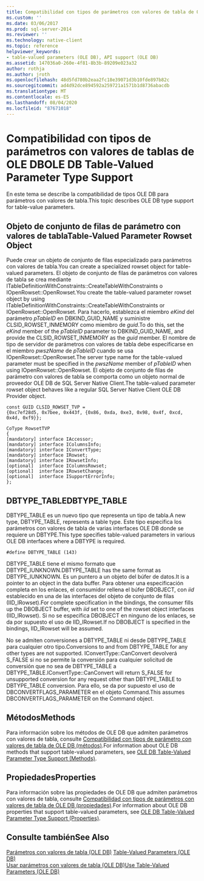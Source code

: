 ```yaml
---
title: Compatibilidad con tipos de parámetros con valores de tabla de OLE DB | Microsoft Docs
ms.custom: ''
ms.date: 03/06/2017
ms.prod: sql-server-2014
ms.reviewer: ''
ms.technology: native-client
ms.topic: reference
helpviewer_keywords:
- table-valued parameters (OLE DB), API support (OLE DB)
ms.assetid: 147036a0-260e-4f81-8b3b-89209e023a32
author: rothja
ms.author: jroth
ms.openlocfilehash: 48d5fd780b2eaa2fc18e39071d3b10fde897b82c
ms.sourcegitcommit: ad4d92dce894592a259721a1571b1d8736abacdb
ms.translationtype: MT
ms.contentlocale: es-ES
ms.lasthandoff: 08/04/2020
ms.locfileid: "87671018"
---
```

# <a name="ole-db-table-valued-parameter-type-support"></a><span data-ttu-id="818d5-102">Compatibilidad con tipos de parámetros con valores de tablas de OLE DB</span><span class="sxs-lookup"><span data-stu-id="818d5-102">OLE DB Table-Valued Parameter Type Support</span></span>
  <span data-ttu-id="818d5-103">En este tema se describe la compatibilidad de tipos OLE DB para parámetros con valores de tabla.</span><span class="sxs-lookup"><span data-stu-id="818d5-103">This topic describes OLE DB type support for table-value parameters.</span></span>  
  
## <a name="table-valued-parameter-rowset-object"></a><span data-ttu-id="818d5-104">Objeto de conjunto de filas de parámetro con valores de tabla</span><span class="sxs-lookup"><span data-stu-id="818d5-104">Table-Valued Parameter Rowset Object</span></span>  
 <span data-ttu-id="818d5-105">Puede crear un objeto de conjunto de filas especializado para parámetros con valores de tabla.</span><span class="sxs-lookup"><span data-stu-id="818d5-105">You can create a specialized rowset object for table-valued parameters.</span></span> <span data-ttu-id="818d5-106">El objeto de conjunto de filas de parámetros con valores de tabla se crea mediante ITableDefinitionWithConstraints::CreateTableWithConstraints o IOpenRowset::OpenRowset.</span><span class="sxs-lookup"><span data-stu-id="818d5-106">You create the table-valued parameter rowset object by using ITableDefinitionWithConstraints::CreateTableWithConstraints or IOpenRowset::OpenRowset.</span></span> <span data-ttu-id="818d5-107">Para hacerlo, establezca el miembro *eKind* del parámetro *pTableID* en DBKIND_GUID_NAME y suministre CLSID_ROWSET_INMEMORY como miembro de *guid*.</span><span class="sxs-lookup"><span data-stu-id="818d5-107">To do this, set the *eKind* member of the *pTableID* parameter to DBKIND_GUID_NAME, and provide the CLSID_ROWSET_INMEMORY as the *guid* member.</span></span> <span data-ttu-id="818d5-108">El nombre de tipo de servidor de parámetros con valores de tabla debe especificarse en el miembro *pwszName* de *pTableID* cuando se usa IOpenRowset::OpenRowset.</span><span class="sxs-lookup"><span data-stu-id="818d5-108">The server type name for the table-valued parameter must be specified in the *pwszName* member of *pTableID* when using IOpenRowset::OpenRowset.</span></span> <span data-ttu-id="818d5-109">El objeto de conjunto de filas de parámetro con valores de tabla se comporta como un objeto normal de proveedor OLE DB de SQL Server Native Client.</span><span class="sxs-lookup"><span data-stu-id="818d5-109">The table-valued parameter rowset object behaves like a regular SQL Server Native Client OLE DB Provider object.</span></span>  
  
```  
const GUID CLSID_ROWSET_TVP =   
{0xc7ef28d5, 0x7bee, 0x443f, {0x86, 0xda, 0xe3, 0x98, 0x4f, 0xcd, 0x4d, 0xf9}};  
  
CoType RowsetTVP  
{  
[mandatory] interface IAccessor;  
[mandatory] interface IColumnsInfo;  
[mandatory] interface IConvertType;  
[mandatory] interface IRowset;  
[mandatory] interface IRowsetInfo;  
[optional]  interface IColumnsRowset;  
[optional]  interface IRowsetChange;  
[optional]  interface ISupportErrorInfo;  
};  
```  
  
## <a name="dbtype_table"></a><span data-ttu-id="818d5-110">DBTYPE_TABLE</span><span class="sxs-lookup"><span data-stu-id="818d5-110">DBTYPE_TABLE</span></span>  
 <span data-ttu-id="818d5-111">DBTYPE_TABLE es un nuevo tipo que representa un tipo de tabla.</span><span class="sxs-lookup"><span data-stu-id="818d5-111">A new type, DBTYPE_TABLE, represents a table type.</span></span> <span data-ttu-id="818d5-112">Este tipo especifica los parámetros con valores de tabla de varias interfaces OLE DB donde se requiere un DBTYPE.</span><span class="sxs-lookup"><span data-stu-id="818d5-112">This type specifies table-valued parameters in various OLE DB interfaces where a DBTYPE is required.</span></span>  
  
```  
#define DBTYPE_TABLE (143)  
```  
  
 <span data-ttu-id="818d5-113">DBTYPE_TABLE tiene el mismo formato que DBTYPE_IUNKNOWN.</span><span class="sxs-lookup"><span data-stu-id="818d5-113">DBTYPE_TABLE has the same format as DBTYPE_IUNKNOWN.</span></span> <span data-ttu-id="818d5-114">Es un puntero a un objeto del búfer de datos.</span><span class="sxs-lookup"><span data-stu-id="818d5-114">It is a pointer to an object in the data buffer.</span></span> <span data-ttu-id="818d5-115">Para obtener una especificación completa en los enlaces, el consumidor rellena el búfer DBOBJECT, con *iid* establecido en una de las interfaces del objeto de conjunto de filas (IID_IRowset).</span><span class="sxs-lookup"><span data-stu-id="818d5-115">For complete specification in the bindings, the consumer fills up the DBOBJECT buffer, with *iid* set to one of the rowset object interfaces (IID_IRowset).</span></span> <span data-ttu-id="818d5-116">Si no se especifica DBOBJECT en ninguno de los enlaces, se da por supuesto el uso de IID_IRowset.</span><span class="sxs-lookup"><span data-stu-id="818d5-116">If no DBOBJECT is specified in the bindings, IID_IRowset will be assumed.</span></span>  
  
 <span data-ttu-id="818d5-117">No se admiten conversiones a DBTYPE_TABLE ni desde DBTYPE_TABLE para cualquier otro tipo.</span><span class="sxs-lookup"><span data-stu-id="818d5-117">Conversions to and from DBTYPE_TABLE for any other types are not supported.</span></span> <span data-ttu-id="818d5-118">IConvertType::CanConvert devolverá S_FALSE si no se permite la conversión para cualquier solicitud de conversión que no sea de DBTYPE_TABLE a DBTYPE_TABLE.</span><span class="sxs-lookup"><span data-stu-id="818d5-118">IConvertType::CanConvert will return S_FALSE for unsupported conversion for any request other than DBTYPE_TABLE to DBTYPE_TABLE conversion.</span></span> <span data-ttu-id="818d5-119">Para ello, se da por supuesto el uso de DBCONVERTFLAGS_PARAMETER en el objeto Command.</span><span class="sxs-lookup"><span data-stu-id="818d5-119">This assumes DBCONVERTFLAGS_PARAMETER on the Command object.</span></span>  
  
## <a name="methods"></a><span data-ttu-id="818d5-120">Métodos</span><span class="sxs-lookup"><span data-stu-id="818d5-120">Methods</span></span>  
 <span data-ttu-id="818d5-121">Para información sobre los métodos de OLE DB que admiten parámetros con valores de tabla, consulte [Compatibilidad con tipos de parámetro con valores de tabla de OLE DB &#40;métodos&#41;](ole-db-table-valued-parameter-type-support-methods.md).</span><span class="sxs-lookup"><span data-stu-id="818d5-121">For information about OLE DB methods that support table-valued parameters, see [OLE DB Table-Valued Parameter Type Support &#40;Methods&#41;](ole-db-table-valued-parameter-type-support-methods.md).</span></span>  
  
## <a name="properties"></a><span data-ttu-id="818d5-122">Propiedades</span><span class="sxs-lookup"><span data-stu-id="818d5-122">Properties</span></span>  
 <span data-ttu-id="818d5-123">Para información sobre las propiedades de OLE DB que admiten parámetros con valores de tabla, consulte [Compatibilidad con tipos de parámetros con valores de tabla de OLE DB &#40;propiedades&#41;](ole-db-table-valued-parameter-type-support-properties.md).</span><span class="sxs-lookup"><span data-stu-id="818d5-123">For information about OLE DB properties that support table-valued parameters, see [OLE DB Table-Valued Parameter Type Support &#40;Properties&#41;](ole-db-table-valued-parameter-type-support-properties.md).</span></span>  
  
## <a name="see-also"></a><span data-ttu-id="818d5-124">Consulte también</span><span class="sxs-lookup"><span data-stu-id="818d5-124">See Also</span></span>  
 <span data-ttu-id="818d5-125">[Parámetros con valores de tabla &#40;OLE DB&#41;](table-valued-parameters-ole-db.md) </span><span class="sxs-lookup"><span data-stu-id="818d5-125">[Table-Valued Parameters &#40;OLE DB&#41;](table-valued-parameters-ole-db.md) </span></span>  
 [<span data-ttu-id="818d5-126">Usar parámetros con valores de tabla &#40;OLE DB&#41;</span><span class="sxs-lookup"><span data-stu-id="818d5-126">Use Table-Valued Parameters &#40;OLE DB&#41;</span></span>](../native-client-ole-db-how-to/use-table-valued-parameters-ole-db.md)  
  
  
